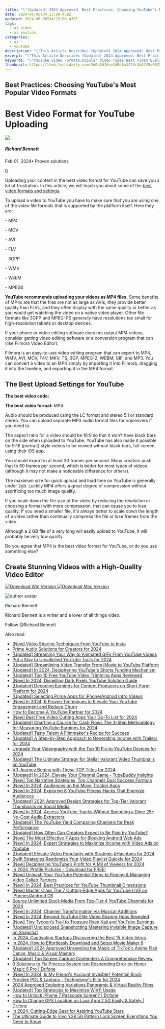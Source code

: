 ```yaml
---
title: "\"[Updated] 2024 Approved  Best Practices  Choosing YouTube's Most Popular Video Formats\""
date: 2024-06-05T04:23:00.439Z
updated: 2024-06-06T04:23:00.439Z
tags:
  - ai video
  - ai youtube
categories:
  - ai
  - youtube
description: "\"This Article Describes [Updated] 2024 Approved: Best Practices: Choosing YouTube's Most Popular Video Formats\""
excerpt: "\"This Article Describes [Updated] 2024 Approved: Best Practices: Choosing YouTube's Most Popular Video Formats\""
keywords: "\"YouTube Video Formats,Popular Video Types,Best Video Quality,Format Selection Guide,Video Optimization Tips,YouTube Content Strategy,High-Quality Videos\""
thumbnail: https://thmb.techidaily.com/3d0b2d16ee1d6e6a1474c3b5739a00253bf279f4294e6c37548bb9b82e10821e.jpg
---
```


## Best Practices: Choosing YouTube's Most Popular Video Formats

# Best Video Format for YouTube Uploading

![](https://images.wondershare.com/filmora/article-images/richard-bennett.jpg)

##### Richard Bennett

 Feb 01, 2024• Proven solutions

[0](#commentsBoxSeoTemplate)

Uploading your content in the best video format for YouTube can save you a lot of frustration. In this article, we will teach you about some of the [best video formats and settings](https://tools.techidaily.com/wondershare/filmora/download/).

To upload a video to YouTube you have to make sure that you are using one of the video file formats that is supported by the platform itself. Here they are:

  \- MP4

 \- MOV

 \- AVI

 \- FLV

 \- 3GPP

 \- WMV

 \- WebM

 \- MPEGS

 **YouTube recommends uploading your videos as MP4 files.** Some benefits of MP4s are that the files are not as large as AVIs, they provide better quality than FLVs, and they often display with the same quality or better as you would get watching the video on a native video player. Other file formats like 3GPP and MPEG-PS generally have resolutions too small for high-resolution tablets or desktop devices.

If your phone or video editing software does not output MP4 videos, consider getting video editing software or a conversion program that can (like Filmora Video Editor).

Filmora is an easy-to-use video editing program that can export to MP4, WMV, AVI, MOV, F4V, MKV, TS, 3GP, MPEG-2, WEBM, GIF, and MP3\. You can convert a video to an MP4 simply by importing it into Filmora, dragging it into the timeline, and exporting it in the MP4 format.

## The Best Upload Settings for YouTube

**The best video code:**

**The best video format:** MP4

Audio should be produced using the LC format and stereo 5.1 or standard stereo. You can upload separate MP3 audio format files for voiceovers if you need to.

The aspect ratio for a video should be 16:9 so that it won’t have black bars on the side when uploaded to YouTube. YouTube has also made it possible for 9:16 (portrait) style videos to be viewed without black bars, full screen, using their iOS app.

You should export in at least 30 frames per second. Many creators push that to 60 frames per second, which is better for most types of videos (although it may not make a noticeable difference for others).

The maximum size for quick upload and load time on YouTube is generally under 2gb. Luckily MP4 offers a great degree of compression without sacrificing too much image quality.

If you scale down the file size of the video by reducing the resolution or choosing a format with more compression, that can cause you to lose quality. If you need a smaller file, it's always better to scale down the length of a video rather than continually compress the file or lose frames from the video.

Although a 2 GB file of a very long will easily upload to YouTube, it will probably be very low quality.

 Do you agree that MP4 is the best video format for YouTube, or do you use something else?

## Create Stunning Videos with a High-Quality Video Editor

[![Download Win Version](https://images.wondershare.com/filmora/guide/download-btn-win.jpg) ](https://tools.techidaily.com/wondershare/filmora/download/) [![Download Mac Version](https://images.wondershare.com/filmora/guide/download-btn-mac.jpg) ](https://tools.techidaily.com/wondershare/filmora/download/)

![author avatar](https://images.wondershare.com/filmora/article-images/richard-bennett.jpg)

Richard Bennett

Richard Bennett is a writer and a lover of all things video.

Follow @Richard Bennett

<span class="atpl-alsoreadstyle">Also read:</span>
<div><ul>
<li><a href="https://facebook-record-videos.techidaily.com/new-video-sharing-techniques-from-youtube-to-insta/"><u>[New] Video Sharing Techniques From YouTube to Insta</u></a></li>
<li><a href="https://facebook-record-videos.techidaily.com/prime-audio-solutions-for-creators-for-2024/"><u>Prime Audio Solutions for Creators for 2024</u></a></li>
<li><a href="https://facebook-record-videos.techidaily.com/updated-streaming-your-way-to-animated-gifs-from-youtube-videos/"><u>[Updated] Streaming Your Way to Animated GIFs From YouTube Videos</u></a></li>
<li><a href="https://facebook-record-videos.techidaily.com/put-a-stay-to-unsolicited-youtube-trails-for-2024/"><u>Put a Stay to Unsolicited YouTube Trails for 2024</u></a></li>
<li><a href="https://facebook-record-videos.techidaily.com/updated-streamlining-video-transfer-from-imovie-to-youtube-platform/"><u>[Updated] Streamlining Video Transfer From iMovie to YouTube Platform</u></a></li>
<li><a href="https://facebook-record-videos.techidaily.com/updated-in-2024-deciphering-youtubes-shorts-funding-mechanism/"><u>[Updated] In 2024, Deciphering YouTube's Shorts Funding Mechanism</u></a></li>
<li><a href="https://facebook-record-videos.techidaily.com/updated-top-10-free-youtube-video-trimming-apps-reviewed/"><u>[Updated] Top 10 Free YouTube Video Trimming Apps Reviewed</u></a></li>
<li><a href="https://facebook-record-videos.techidaily.com/new-in-2024-dispelling-dark-pixels-youtube-solution-guide/"><u>[New] In 2024, Dispelling Dark Pixels  YouTube Solution Guide</u></a></li>
<li><a href="https://facebook-record-videos.techidaily.com/updated-decoding-earnings-for-content-producers-on-short-form-platform-for-2024/"><u>[Updated] Decoding Earnings for Content Producers on Short-Form Platform for 2024</u></a></li>
<li><a href="https://facebook-record-videos.techidaily.com/updated-selecting-prime-apps-for-iphoneandroid-intro-videos/"><u>[Updated] Selecting Prime Apps for iPhone/Android Intro Videos</u></a></li>
<li><a href="https://facebook-record-videos.techidaily.com/new-in-2024-6-proven-techniques-to-elevate-your-youtube-engagement-and-reduce-churn/"><u>[New] In 2024, 6 Proven Techniques to Elevate Your YouTube Engagement and Reduce Churn</u></a></li>
<li><a href="https://facebook-record-videos.techidaily.com/how-to-become-a-youtube-partner-for-2024/"><u>How to Become A YouTube Partner for 2024</u></a></li>
<li><a href="https://facebook-record-videos.techidaily.com/new-best-free-video-cutting-apps-your-go-to-list-for-2024/"><u>[New] Best Free Video Cutting Apps  Your Go-To List for 2024</u></a></li>
<li><a href="https://facebook-record-videos.techidaily.com/updated-charting-a-course-for-cash-flows-the-3-step-methodology-for-measuring-youtube-earnings-for-2024/"><u>[Updated] Charting a Course for Cash Flows  The 3-Step Methodology for Measuring YouTube Earnings for 2024</u></a></li>
<li><a href="https://facebook-record-videos.techidaily.com/updated-tasty-talent-a-filmmakers-recipe-for-success/"><u>[Updated] Tasty Talent  A Filmmaker's Recipe for Success</u></a></li>
<li><a href="https://facebook-record-videos.techidaily.com/updated-a-step-by-step-approach-to-generating-income-with-trailers-for-2024/"><u>[Updated] A Step-by-Step Approach to Generating Income with Trailers for 2024</u></a></li>
<li><a href="https://facebook-record-videos.techidaily.com/upgrade-your-videography-with-the-top-10-flv-to-youtube-devices-for-2024/"><u>Upgrade Your Videography with the Top 10 Flv-to-YouTube Devices for 2024</u></a></li>
<li><a href="https://facebook-record-videos.techidaily.com/updated-the-ultimate-strategy-for-stellar-valorant-video-thumbnails-on-youtube/"><u>[Updated] The Ultimate Strategy for Stellar Valorant Video Thumbnails on YouTube</u></a></li>
<li><a href="https://facebook-record-videos.techidaily.com/vr-journey-begins-with-these-top-titles-for-2024/"><u>VR Journey Begins with These TOP Titles for 2024</u></a></li>
<li><a href="https://facebook-record-videos.techidaily.com/updated-in-2024-elevate-your-channel-game-tubebuddy-insights/"><u>[Updated] In 2024, Elevate Your Channel Game - TubeBuddy Insights</u></a></li>
<li><a href="https://facebook-record-videos.techidaily.com/new-top-narrative-strategies-top-channels-dual-success-formula/"><u>[New] Top Narrative Strategies, Top Channels  Dual Success Formula</u></a></li>
<li><a href="https://facebook-record-videos.techidaily.com/new-in-2024-audiences-on-the-move-tracker-apps/"><u>[New] In 2024, Audiences on the Move Tracker Apps</u></a></li>
<li><a href="https://facebook-record-videos.techidaily.com/new-in-2024-exploring-8-youtube-fitness-hacks-that-energize-audiences/"><u>[New] In 2024, Exploring 8 YouTube Fitness Hacks That Energize Audiences</u></a></li>
<li><a href="https://facebook-record-videos.techidaily.com/updated-2024-approved-design-strategies-for-top-tier-valorant-thumbnails-on-social-media/"><u>[Updated] 2024 Approved  Design Strategies for Top-Tier Valorant Thumbnails on Social Media</u></a></li>
<li><a href="https://facebook-record-videos.techidaily.com/new-in-2024-access-youtube-tracks-without-spending-a-dime-25plus-no-cost-audio-extractors/"><u>[New] In 2024, Access YouTube Tracks Without Spending a Dime  25+ No-Cost Audio Extractors</u></a></li>
<li><a href="https://facebook-record-videos.techidaily.com/updated-the-youtube-yield-comparing-channels-for-peak-performance/"><u>[Updated] The YouTube Yield  Comparing Channels for Peak Performance</u></a></li>
<li><a href="https://facebook-record-videos.techidaily.com/updated-how-often-can-creators-expect-to-be-paid-by-youtube/"><u>[Updated] How Often Can Creators Expect to Be Paid by YouTube?</u></a></li>
<li><a href="https://facebook-record-videos.techidaily.com/new-the-most-effective-7-apps-for-blocking-android-web-ads/"><u>[New] The Most Effective 7 Apps for Blocking Android Web Ads</u></a></li>
<li><a href="https://facebook-record-videos.techidaily.com/new-in-2024-expert-strategies-to-maximize-income-with-video-ads-on-youtube/"><u>[New] In 2024, Expert Strategies to Maximize Income with Video Ads on Youtube</u></a></li>
<li><a href="https://facebook-record-videos.techidaily.com/updated-elevate-video-popularity-with-strategic-hashtags-for-2024/"><u>[Updated] Elevate Video Popularity with Strategic #Hashtags for 2024</u></a></li>
<li><a href="https://facebook-record-videos.techidaily.com/swift-strategies-randomize-your-video-playlist-quickly-for-2024/"><u>Swift Strategies  Randomize Your Video Playlist Quickly for 2024</u></a></li>
<li><a href="https://facebook-record-videos.techidaily.com/new-deciphering-youtubes-profit-for-a-mil-of-viewers-for-2024/"><u>[New] Deciphering YouTube’s Profit for A Mil of Viewers for 2024</u></a></li>
<li><a href="https://facebook-record-videos.techidaily.com/in-2024-profile-pictures-download-for-free/"><u>In 2024, Profile Pictures - Download for FREE!</u></a></li>
<li><a href="https://facebook-record-videos.techidaily.com/new-unleash-your-youtube-potential-steps-to-finding-and-managing-video-collab-partners/"><u>[New] Unleash Your YouTube Potential  Steps to Finding & Managing Video Collab Partners</u></a></li>
<li><a href="https://facebook-record-videos.techidaily.com/new-in-2024-best-practices-for-youtube-thumbnail-dimensions/"><u>[New] In 2024, Best Practices for YouTube Thumbnail Dimensions</u></a></li>
<li><a href="https://facebook-record-videos.techidaily.com/new-master-class-the-7-cutting-edge-apps-for-youtube-live-on-iphonesandroid-os/"><u>[New] Master Class  The 7 Cutting-Edge Apps for YouTube LIVE on iPhones/Android OS</u></a></li>
<li><a href="https://facebook-record-videos.techidaily.com/source-unlimited-stock-media-from-top-tier-4-youtube-channels-for-2024/"><u>Source Unlimited Stock Media From Top-Tier 4 YouTube Channels for 2024</u></a></li>
<li><a href="https://facebook-record-videos.techidaily.com/new-in-2024-channel-transformation-via-musical-additions/"><u>[New] In 2024, Channel Transformation via Musical Additions</u></a></li>
<li><a href="https://facebook-record-videos.techidaily.com/new-in-2024-beyond-youtube-elite-video-sharing-hubs-revealed/"><u>[New] In 2024, Beyond YouTube  Elite Video Sharing Hubs Revealed</u></a></li>
<li><a href="https://facebook-record-videos.techidaily.com/new-tiny-tycoons-trail-to-treasure-ryan-kaji-and-youtube-earnings/"><u>[New] Tiny Tycoon’s Trail to Treasure  Ryan Kaji and YouTube Earnings</u></a></li>
<li><a href="https://snapchat-videos.techidaily.com/updated-undisclosed-snapshotting-mastering-invisible-image-capture-on-snapchat/"><u>[Updated] Undisclosed Snapshotting  Mastering Invisible Image Capture on Snapchat</u></a></li>
<li><a href="https://youtube-clips.techidaily.com/in-2024-captivating-startups-discovering-the-best-15-video-intros/"><u>In 2024, Captivating Startups  Discovering the Best 15 Video Intros</u></a></li>
<li><a href="https://some-techniques.techidaily.com/in-2024-how-to-effortlessly-download-and-setup-movie-maker-6/"><u>In 2024, How to Effortlessly Download and Setup Movie Maker 6</u></a></li>
<li><a href="https://tiktok-video-recordings.techidaily.com/updated-2024-approved-unraveling-the-magic-of-tiktoks-anime-flair-dance-music-and-visual-mastery/"><u>[Updated] 2024 Approved  Unraveling the Magic of TikTok's Anime Flair  Dance, Music & Visual Mastery</u></a></li>
<li><a href="https://remote-screen-capture.techidaily.com/updated-top-screen-capture-contenders-a-comprehensive-review/"><u>[Updated] Top Screen Capture Contenders  A Comprehensive Review</u></a></li>
<li><a href="https://howto.techidaily.com/9-solutions-to-fix-process-system-isnt-responding-error-on-honor-magic-6-pro-drfone-by-drfone-fix-android-problems-fix-android-problems/"><u>9 Solutions to Fix Process System Isnt Responding Error on Honor Magic 6 Pro | Dr.fone</u></a></li>
<li><a href="https://snapchat-videos.techidaily.com/new-in-2024-is-my-friends-account-invisible-potential-block/"><u>[New] In 2024, Is My Friend's Account Invisible? Potential Block</u></a></li>
<li><a href="https://extra-guidance.techidaily.com/prestige-pcs-and-laptops-technologys-elite-for-2024/"><u>Prestige PCs & Laptops - Technology's Elite for 2024</u></a></li>
<li><a href="https://some-knowledge.techidaily.com/2024-approved-exploring-variations-panoramic-and-virtual-reality-films/"><u>2024 Approved  Exploring Variations  Panoramic & Virtual Reality Films</u></a></li>
<li><a href="https://some-skills.techidaily.com/updated-top-strategies-to-maximize-win11-usage/"><u>[Updated] Top Strategies to Maximize Win11 Usage</u></a></li>
<li><a href="https://iphone-unlock.techidaily.com/how-to-unlock-iphone-7-passcode-screen-drfone-by-drfone-ios/"><u>How to Unlock iPhone 7 Passcode Screen? | Dr.fone</u></a></li>
<li><a href="https://location-social.techidaily.com/how-to-change-gps-location-on-lava-agni-2-5g-easily-and-safely-drfone-by-drfone-virtual-android/"><u>How to Change GPS Location on Lava Agni 2 5G Easily & Safely | Dr.fone</u></a></li>
<li><a href="https://youtube-videos.techidaily.com/in-2024-cutting-edge-gear-for-aspiring-youtube-stars/"><u>In 2024, Cutting-Edge Gear for Aspiring YouTube Stars</u></a></li>
<li><a href="https://unlock-android.techidaily.com/the-ultimate-guide-to-vivo-y28-5g-pattern-lock-screen-everything-you-need-to-know-by-drfone-android/"><u>The Ultimate Guide to Vivo Y28 5G Pattern Lock Screen Everything You Need to Know</u></a></li>
</ul></div>

<ins class="adsbygoogle"
      style="display:block"
      data-ad-client="ca-pub-7571918770474297"
      data-ad-slot="8358498916"
      data-ad-format="auto"
      data-full-width-responsive="true"></ins>